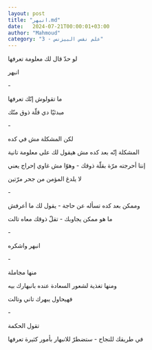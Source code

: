 ```yaml
---
layout: post
title: "انبهر.md"
date:   2024-07-21T00:00:01+03:00
author: "Mahmoud"
category: "3 - علم نفس البيزنس"
---
```

لو حدّ قال لك معلومة تعرفها

انبهر

\-

ما تقولوش إنّك تعرفها

مبدئيّا دي قلّة ذوق منّك

\-

لكن المشكلة مش في كده

المشكلة إنّه بعد كده مش هيقول لك على معلومة تانية

إنتا أحرجته مرّة بقلّة ذوقك - وهوّا مش غاوي إحراج
يعني

لا يلدغ المؤمن من جحر مرّتين

\-

وممكن بعد كده تسأله عن حاجة - يقول لك ما أعرفش

ما هو ممكن يجاوبك - تقلّ ذوقك معاه تالت

\-

انبهر واشكره

\-

منها مجاملة

ومنها تغذية لشعور السعادة عنده بانبهارك بيه

فهيحاول يبهرك تاني وتالت

\-

تقول الحكمة

في طريقك للنجاح - ستضطرّ للانبهار بأمور كثيرة
تعرفها
